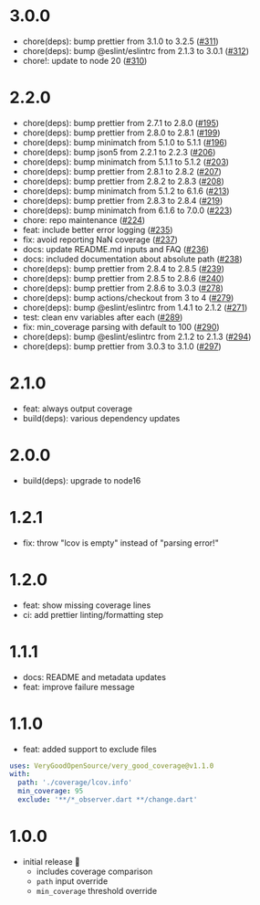 # 3.0.0

- chore(deps): bump prettier from 3.1.0 to 3.2.5 ([#311](https://github.com/VeryGoodOpenSource/very_good_coverage/pull/311))
- chore(deps): bump @eslint/eslintrc from 2.1.3 to 3.0.1 ([#312](https://github.com/VeryGoodOpenSource/very_good_coverage/pull/312))
- chore!: update to node 20 ([#310](https://github.com/VeryGoodOpenSource/very_good_coverage/pull/310))

# 2.2.0

- chore(deps): bump prettier from 2.7.1 to 2.8.0 ([#195](https://github.com/VeryGoodOpenSource/very_good_coverage/pull/195))
- chore(deps): bump prettier from 2.8.0 to 2.8.1 ([#199](https://github.com/VeryGoodOpenSource/very_good_coverage/pull/199))
- chore(deps): bump minimatch from 5.1.0 to 5.1.1 ([#196](https://github.com/VeryGoodOpenSource/very_good_coverage/pull/196))
- chore(deps): bump json5 from 2.2.1 to 2.2.3 ([#206](https://github.com/VeryGoodOpenSource/very_good_coverage/pull/206))
- chore(deps): bump minimatch from 5.1.1 to 5.1.2 ([#203](https://github.com/VeryGoodOpenSource/very_good_coverage/pull/203))
- chore(deps): bump prettier from 2.8.1 to 2.8.2 ([#207](https://github.com/VeryGoodOpenSource/very_good_coverage/pull/207))
- chore(deps): bump prettier from 2.8.2 to 2.8.3 ([#208](https://github.com/VeryGoodOpenSource/very_good_coverage/pull/208))
- chore(deps): bump minimatch from 5.1.2 to 6.1.6 ([#213](https://github.com/VeryGoodOpenSource/very_good_coverage/pull/213))
- chore(deps): bump prettier from 2.8.3 to 2.8.4 ([#219](https://github.com/VeryGoodOpenSource/very_good_coverage/pull/219))
- chore(deps): bump minimatch from 6.1.6 to 7.0.0 ([#223](https://github.com/VeryGoodOpenSource/very_good_coverage/pull/223))
- chore: repo maintenance ([#224](https://github.com/VeryGoodOpenSource/very_good_coverage/pull/224))
- feat: include better error logging ([#235](https://github.com/VeryGoodOpenSource/very_good_coverage/pull/235))
- fix: avoid reporting NaN coverage ([#237](https://github.com/VeryGoodOpenSource/very_good_coverage/pull/237))
- docs: update README.md inputs and FAQ ([#236](https://github.com/VeryGoodOpenSource/very_good_coverage/pull/236))
- docs: included documentation about absolute path ([#238](https://github.com/VeryGoodOpenSource/very_good_coverage/pull/238))
- chore(deps): bump prettier from 2.8.4 to 2.8.5 ([#239](https://github.com/VeryGoodOpenSource/very_good_coverage/pull/239))
- chore(deps): bump prettier from 2.8.5 to 2.8.6 ([#240](https://github.com/VeryGoodOpenSource/very_good_coverage/pull/240))
- chore(deps): bump prettier from 2.8.6 to 3.0.3 ([#278](https://github.com/VeryGoodOpenSource/very_good_coverage/pull/278))
- chore(deps): bump actions/checkout from 3 to 4 ([#279](https://github.com/VeryGoodOpenSource/very_good_coverage/pull/279))
- chore(deps): bump @eslint/eslintrc from 1.4.1 to 2.1.2 ([#271](https://github.com/VeryGoodOpenSource/very_good_coverage/pull/271))
- test: clean env variables after each ([#289](https://github.com/VeryGoodOpenSource/very_good_coverage/pull/289))
- fix: min_coverage parsing with default to 100 ([#290](https://github.com/VeryGoodOpenSource/very_good_coverage/pull/290))
- chore(deps): bump @eslint/eslintrc from 2.1.2 to 2.1.3 ([#294](https://github.com/VeryGoodOpenSource/very_good_coverage/pull/294))
- chore(deps): bump prettier from 3.0.3 to 3.1.0 ([#297](https://github.com/VeryGoodOpenSource/very_good_coverage/pull/297))

# 2.1.0

- feat: always output coverage
- build(deps): various dependency updates

# 2.0.0

- build(deps): upgrade to node16

# 1.2.1

- fix: throw "lcov is empty" instead of "parsing error!"

# 1.2.0

- feat: show missing coverage lines
- ci: add prettier linting/formatting step

# 1.1.1

- docs: README and metadata updates
- feat: improve failure message

# 1.1.0

- feat: added support to exclude files

```yaml
uses: VeryGoodOpenSource/very_good_coverage@v1.1.0
with:
  path: './coverage/lcov.info'
  min_coverage: 95
  exclude: '**/*_observer.dart **/change.dart'
```

# 1.0.0

- initial release 🎉
  - includes coverage comparison
  - `path` input override
  - `min_coverage` threshold override

